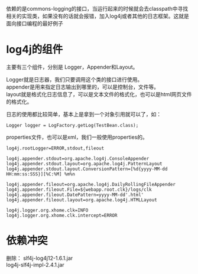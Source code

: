 
依赖的是commons-logging的接口，当运行起来的时候就会去classpath中寻找相关的实现类，如果没有的话就会报错，加入log4j或者其他的日志框架。这就是面向接口编程的最好例子


# log4j的组件
主要有三个组件，分别是 Logger，Appender和Layout。

Logger就是日志器，我们只要调用这个类的接口进行使用。  
appender是用来指定日志输出到哪里的，可以是控制台，文件等。  
layout就是格式化日志信息了，可以是文本文件的格式化，也可以是html网页文件的格式化。

日志的使用都比较简单，基本上是拿到一个对象引用就可以了，如：
```
Logger logger = LogFactory.getLog(TestBean.class);

```

properties文件，也可以是xml，我们一般使用properties的。
```
log4j.rootLogger=ERROR,stdout,fileout

log4j.appender.stdout=org.apache.log4j.ConsoleAppender
log4j.appender.stdout.layout=org.apache.log4j.PatternLayout
log4j.appender.stdout.layout.ConversionPattern=[%d{yyyy-MM-dd HH:mm:ss:SSS}][%C:%M] %m%n

log4j.appender.fileout=org.apache.log4j.DailyRollingFileAppender
log4j.appender.fileout.File=${webapp.root.clk}/logs/clk 
log4j.appender.fileout.DatePattern=yyyy-MM-dd'.html'
log4j.appender.fileout.layout=org.apache.log4j.HTMLLayout

log4j.logger.org.xhome.clk=INFO
log4j.logger.org.xhome.clk.intercept=ERROR

```

# 依赖冲突
删除：
slf4j-log4j12-1.6.1.jar  
log4j-slf4j-impl-2.4.1.jar

